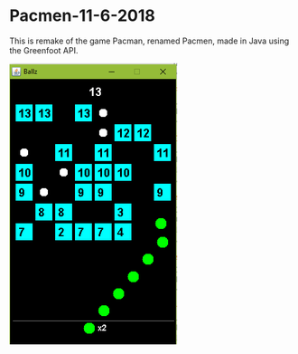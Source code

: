 # Pacmen-11-6-2018

This is remake of the game Pacman, renamed Pacmen, made in Java using the Greenfoot API. 

![alt text](https://github.com/BenDaMan88/Ballz-Replica/blob/master/Game_Screen.PNG)
